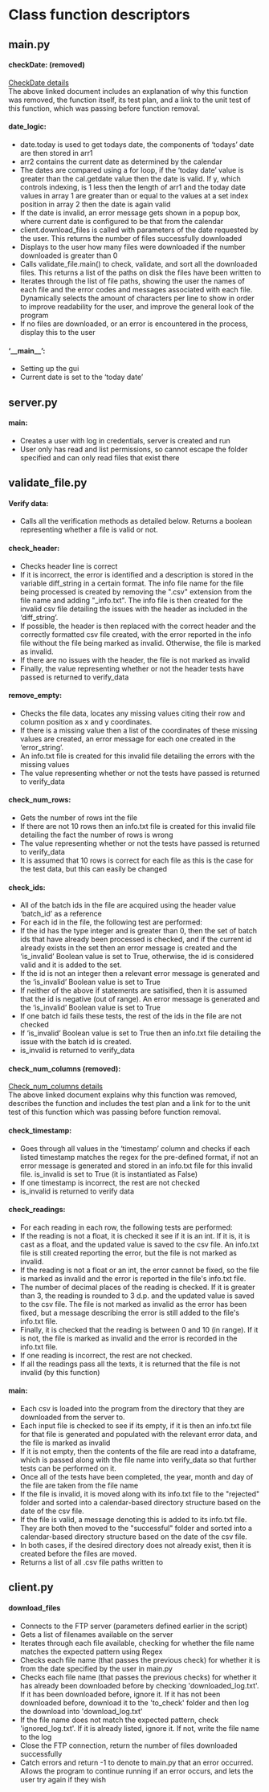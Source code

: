 # Class function descriptors
## main.py
#### checkDate: (removed)
[CheckDate details](https://github.com/AnnaD2022/QA-FTP-Project/blob/main/removed_checkDate_function_details.md) <br>
The above linked document includes an explanation of why this function was removed, the function itself, its test plan, and a link to the unit test of this function, which was passing before function removal.

#### date_logic: 
-	date.today is used to get todays date, the components of ‘todays’ date are then stored in arr1
-	arr2 contains the current date as determined by the calendar
-	The dates are compared using a for loop, if the ‘today date’ value is greater than the cal.getdate value then the date is valid. If y, which controls indexing, is 1 less then the length of arr1 and the today date values in array 1 are greater than or equal to the values at a set index position in array 2 then the date is again valid
-	If the date is invalid, an error message gets shown in a popup box, where current date is configured to be that from the calendar
-	client.download_files is called with parameters of the date requested by the user. This returns the number of files successfully downloaded
-	Displays to the user how many files were downloaded if the number downloaded is greater than 0
-	Calls validate_file.main() to check, validate, and sort all the downloaded files. This returns a list of the paths on disk the files have been written to
-	Iterates through the list of file paths, showing the user the names of each file and the error codes and messages associated with each file. Dynamically selects the amount of characters per line to show in order to improve readability for the user, and improve the general look of the program
-	If no files are downloaded, or an error is encountered in the process, display this to the user

#### ‘\_\_main__’: 
-	Setting up the gui
-	Current date is set to the ‘today date’

## server.py
#### main:
-	Creates a user with log in credentials, server is created and run
-	User only has read and list permissions, so cannot escape the folder specified and can only read files that exist there

## validate_file.py
#### Verify data:
-	Calls all the verification methods as detailed below. Returns a boolean representing whether a file is valid or not.

#### check_header:
-	Checks header line is correct
-	If it is incorrect, the error is identified and a description is stored in the variable diff_string in a certain format. The info file name for the file being processed is created by removing the ".csv" extension from the file name and adding "_info.txt".  The info file is then created for the invalid csv file detailing the issues with the header as included in the ‘diff_string’. 
-   If possible, the header is then replaced with the correct header and the correctly formatted csv file created, with the error reported in the info file without the file being marked as invalid.  Otherwise, the file is marked as invalid.
-   If there are no issues with the header, the file is not marked as invalid
-   Finally, the value representing whether or not the header tests have passed is returned to verify_data

#### remove_empty:
-	Checks the file data, locates any missing values citing their row and column position as x and y coordinates.
-	If there is a missing value then a list of the coordinates of these missing values are created, an error message for each one created in the ‘error_string’.
-   An info.txt file is created for this invalid file detailing the errors with the missing values
-   The value representing whether or not the tests have passed is returned to verify_data

#### check_num_rows:
-	Gets the number of rows int the file
-   If there are not 10 rows then an info.txt file is created for this invalid file detailing the fact the number of rows is wrong
-   The value representing whether or not the tests have passed is returned to verify_data
-   It is assumed that 10 rows is correct for each file as this is the case for the test data, but this can easily be changed

#### check_ids:
-	All of the batch ids in the file are acquired using the header value ‘batch_id’ as a reference
-   For each id in the file, the following test are performed:
-	If the id has the type integer and is greater than 0, then the set of batch ids that have already been processed is checked, and if the current id already exists in the set then an error message is created and the ‘is_invalid’ Boolean value is set to True, otherwise, the id is considered valid and it is added to the set.
-	If the id is not an integer then a relevant error message is generated and the ‘is_invalid’ Boolean value is set to True
-	If neither of the above if statements are satisified, then it is assumed that the id is negative (out of range). An error message is generated and the ‘is_invalid’ Boolean value is set to True
-   If one batch id fails these tests, the rest of the ids in the file are not checked
-	If ‘is_invalid’ Boolean value is set to True then an info.txt file detailing the issue with the batch id is created.
- is_invalid is returned to verify_data

#### check_num_columns (removed):
[Check_num_columns details](https://github.com/AnnaD2022/QA-FTP-Project/blob/main/removed_num_columns_check_details.md) <br>
The above linked document explains why this function was removed, describes the function and includes the test plan and a link for to the unit test of this function which was passing before function removal.

#### check_timestamp:
-	Goes through all values in the ‘timestamp’ column and checks if each listed timestamp matches the regex for the pre-defined format, if not an error message is generated and stored in an info.txt file for this invalid file.  is_invalid is set to True (it is instantiated as False)
-   If one timestamp is incorrect, the rest are not checked
-   is_invalid is returned to verify data

#### check_readings:
-   For each reading in each row, the following tests are performed:
-   If the reading is not a float, it is checked it see if it is an int.  If it is, it is cast as a float, and the updated value is saved to the csv file.  An info.txt file is still created reporting the error, but the file is not marked as invalid.
-   If the reading is not a float or an int, the error cannot be fixed, so the file is marked as invalid and the error is reported in the file's info.txt file.
-   The number of decimal places of the reading is checked. If it is greater than 3, the reading is rounded to 3 d.p. and the updated value is saved to the csv file.  The file is not marked as invalid as the error has been fixed, but a message describing the error is still added to the file's info.txt file.
-   Finally, it is checked that the reading is between 0 and 10 (in range).  If it is not, the file is marked as invalid and the error is recorded in the info.txt file.
-   If one reading is incorrect, the rest are not checked.
-   If all the readings pass all the texts, it is returned that the file is not invalid (by this function)

#### main:
-   Each csv is loaded into the program from the directory that they are downloaded from the server to.
-	Each input file is checked to see if its empty, if it is then an info.txt file for that file is generated and populated with the relevant error data, and the file is marked as invalid
-    If it is not empty, then the contents of the file are read into a dataframe, which is passed along with the file name into verify_data so that further tests can be performed on it.
-  Once all of the tests have been completed, the year, month and day of the file are taken from the file name
-   If the file is invalid, it is moved along with its info.txt file to the "rejected" folder and sorted into a calendar-based directory structure based on the date of the csv file.
-   If the file is valid, a message denoting this is added to its info.txt file.  They are both then moved to the "successful" folder and sorted into a calendar-based directory structure based on the date of the csv file.
-   In both cases, if the desired directory does not already exist, then it is created before the files are moved.
-   Returns a list of all .csv file paths written to


## client.py
#### download_files
-   Connects to the FTP server (parameters defined earlier in the script)
-   Gets a list of filenames available on the server
-   Iterates through each file available, checking for whether the file name matches the expected pattern using Regex
-   Checks each file name (that passes the previous check) for whether it is from the date specified by the user in main.py
-   Checks each file name (that passes the previous checks) for whether it has already been downloaded before by checking 'downloaded_log.txt'. If it has been downloaded before, ignore it. If it has not been downloaded before, download it to the 'to_check' folder and then log the download into 'download_log.txt'
-   If the file name does not match the expected pattern, check 'ignored_log.txt'. If it is already listed, ignore it. If not, write the file name to the log
-   Close the FTP connection, return the number of files downloaded successfully
-   Catch errors and return -1 to denote to main.py that an error occurred. Allows the program to continue running if an error occurs, and lets the user try again if they wish
